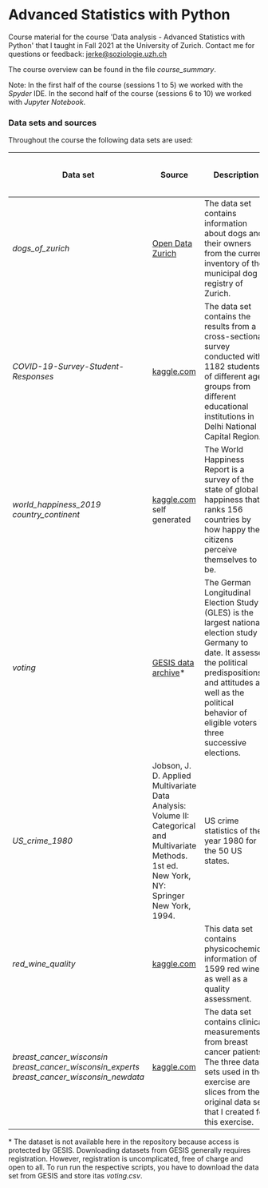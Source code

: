 # Advanced Statistics with Python

Course material for the course 'Data analysis - Advanced Statistics with Python' that I taught in Fall 2021 at the University of Zurich.
Contact me for questions or feedback: jerke@soziologie.uzh.ch

The course overview can be found in the file *course_summary*.

Note: In the first half of the course (sessions 1 to 5) we worked with the _Spyder_ IDE. In the second half of the course (sessions 6 to 10) we worked with _Jupyter Notebook_.


### Data sets and sources

Throughout the course the following data sets are used:

| Data set | Source| Description | Used in &nbsp; &nbsp; &nbsp; &nbsp; &nbsp; &nbsp; &nbsp; &nbsp; &nbsp; &nbsp; &nbsp; &nbsp; &nbsp; &nbsp; &nbsp; &nbsp; &nbsp;|
| ------- | -------------- | ------------- | ------------- |
|_dogs_of_zurich_ | [Open Data Zurich](https://www.stadt-zuerich.ch/opendata) | The data set contains information about dogs and their owners from the current inventory of the municipal dog registry of Zurich. | Exercise 1 |
|_COVID-19-Survey-Student-Responses_| [kaggle.com](https://www.kaggle.com/kunal28chaturvedi/covid19-and-its-impact-on-students) | The data set contains the results from a cross-sectional survey conducted with 1182 students of different age groups from different educational institutions in Delhi National Capital Region. | Seesion 1 <br> Session 2 |
|_world_happiness_2019_ <br> _country_continent_ | [kaggle.com](https://www.kaggle.com/unsdsn/world-happiness) <br> self generated | The World Happiness Report is a survey of the state of global happiness that ranks 156 countries by how happy their citizens perceive themselves to be. | Session 3 <br> Session 6 <br> Session 7 <br> Session 9 <br> Exercise 5 <br> Exercise 6 |
| _voting_ | [GESIS data archive](https://search.gesis.org/research_data/ZA6801)* | The German Longitudinal Election Study (GLES) is the largest national election study in Germany to date. It assesses the political predispositions and attitudes as well as the political behavior of eligible voters in three successive elections. | Session 4 <br> Session 5 <br> Exercise 2 <br> Exercise 3 <br> Exercise 4 |
| _US_crime_1980_ | Jobson, J. D. Applied Multivariate Data Analysis: Volume II: Categorical and Multivariate Methods. 1st ed. New York, NY: Springer New York, 1994. | US crime statistics of the year 1980 for the 50 US states. | Session 8 |
|_red_wine_quality_ | [kaggle.com](https://www.kaggle.com/uciml/red-wine-quality-cortez-et-al-2009) | This data set contains physicochemical information of 1599 red wines as well as a quality assessment. | Session 10 |
| _breast_cancer_wisconsin_ <br> _breast_cancer_wisconsin_experts_ <br> _breast_cancer_wisconsin_newdata_| [kaggle.com](https://www.kaggle.com/uciml/breast-cancer-wisconsin-data) | The data set contains clinical measurements from breast cancer patients. The three data sets used in the exercise are slices from the original data set that I created for this exercise. | Exercise 7a | 

\* The dataset is not available here in the repository because access is protected by GESIS. Downloading datasets from GESIS generally requires registration. However, registration is uncomplicated, free of charge and open to all. To run run the respective scripts, you have to download the data set from GESIS and store itas _voting.csv_.